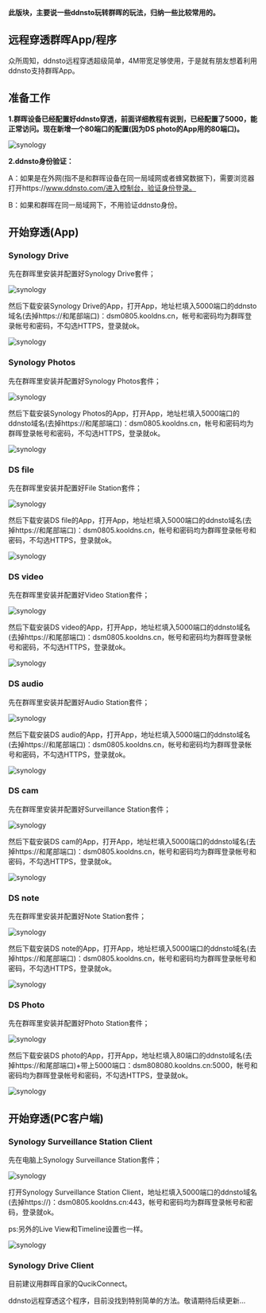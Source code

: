 
**此版块，主要说一些ddnsto玩转群晖的玩法，归纳一些比较常用的。**

## 远程穿透群晖App/程序

众所周知，ddnsto远程穿透超级简单，4M带宽足够使用，于是就有朋友想着利用ddnsto支持群晖App。



## 准备工作

**1.群晖设备已经配置好ddnsto穿透，前面详细教程有说到，已经配置了5000，能正常访问。现在新增一个80端口的配置(因为DS photo的App用的80端口)。**

   ![synology](./synology/synology-1.jpg) 
  
**2.ddnsto身份验证：**

A：如果是在外网(指不是和群晖设备在同一局域网或者蜂窝数据下)，需要浏览器打开https://www.ddnsto.com/进入控制台，验证身份登录。

B：如果和群晖在同一局域网下，不用验证ddnsto身份。



## 开始穿透(App)

### Synology Drive

先在群晖里安装并配置好Synology Drive套件；

   ![synology](./synology/synology-2.jpg)
   
然后下载安装Synology Drive的App，打开App，地址栏填入5000端口的ddnsto域名(去掉https://和尾部端口)：dsm0805.kooldns.cn，帐号和密码均为群晖登录帐号和密码，不勾选HTTPS，登录就ok。   

   ![synology](./synology/synology-3.jpg)
   
   
### Synology Photos

先在群晖里安装并配置好Synology Photos套件；

   ![synology](./synology/synology-4.jpg)
   
然后下载安装Synology Photos的App，打开App，地址栏填入5000端口的ddnsto域名(去掉https://和尾部端口)：dsm0805.kooldns.cn，帐号和密码均为群晖登录帐号和密码，不勾选HTTPS，登录就ok。   

   ![synology](./synology/synology-5.jpg)   
   
   
### DS file

先在群晖里安装并配置好File Station套件；

   ![synology](./synology/synology-6.jpg)
   
然后下载安装DS file的App，打开App，地址栏填入5000端口的ddnsto域名(去掉https://和尾部端口)：dsm0805.kooldns.cn，帐号和密码均为群晖登录帐号和密码，不勾选HTTPS，登录就ok。   

   ![synology](./synology/synology-7.jpg) 


### DS video

先在群晖里安装并配置好Video Station套件；

   ![synology](./synology/synology-8.jpg)
   
然后下载安装DS video的App，打开App，地址栏填入5000端口的ddnsto域名(去掉https://和尾部端口)：dsm0805.kooldns.cn，帐号和密码均为群晖登录帐号和密码，不勾选HTTPS，登录就ok。   

   ![synology](./synology/synology-9.jpg) 
   
   
### DS audio

先在群晖里安装并配置好Audio Station套件；

   ![synology](./synology/synology-10.jpg)
   
然后下载安装DS audio的App，打开App，地址栏填入5000端口的ddnsto域名(去掉https://和尾部端口)：dsm0805.kooldns.cn，帐号和密码均为群晖登录帐号和密码，不勾选HTTPS，登录就ok。   

   ![synology](./synology/synology-11.jpg)    
   
   
### DS cam

先在群晖里安装并配置好Surveillance Station套件；

   ![synology](./synology/synology-12.jpg)
   
然后下载安装DS cam的App，打开App，地址栏填入5000端口的ddnsto域名(去掉https://和尾部端口)：dsm0805.kooldns.cn，帐号和密码均为群晖登录帐号和密码，不勾选HTTPS，登录就ok。   

   ![synology](./synology/synology-13.jpg) 

   
### DS note

先在群晖里安装并配置好Note Station套件；

   ![synology](./synology/synology-14.jpg)
   
然后下载安装DS note的App，打开App，地址栏填入5000端口的ddnsto域名(去掉https://和尾部端口)：dsm0805.kooldns.cn，帐号和密码均为群晖登录帐号和密码，不勾选HTTPS，登录就ok。   

   ![synology](./synology/synology-15.jpg) 

### DS Photo

先在群晖里安装并配置好Photo Station套件；

   ![synology](./synology/synology-16.jpg)
 
然后下载安装DS photo的App，打开App，地址栏填入80端口的ddnsto域名(去掉https://和尾部端口)+带上5000端口：dsm808080.kooldns.cn:5000，帐号和密码均为群晖登录帐号和密码，不勾选HTTPS，登录就ok。   

   ![synology](./synology/synology-17.jpg)   

   
## 开始穿透(PC客户端)

### Synology Surveillance Station Client

先在电脑上Synology Surveillance Station套件；

   ![synology](./synology/synology-18.jpg)
   
打开Synology Surveillance Station Client，地址栏填入5000端口的ddnsto域名(去掉https://)：dsm0805.kooldns.cn:443，帐号和密码均为群晖登录帐号和密码，登录就ok。   

ps:另外的Live View和Timeline设置也一样。

   ![synology](./synology/synology-19.jpg) 

   
### Synology Drive Client

目前建议用群晖自家的QucikConnect。

ddnsto远程穿透这个程序，目前没找到特别简单的方法。敬请期待后续更新...



  
